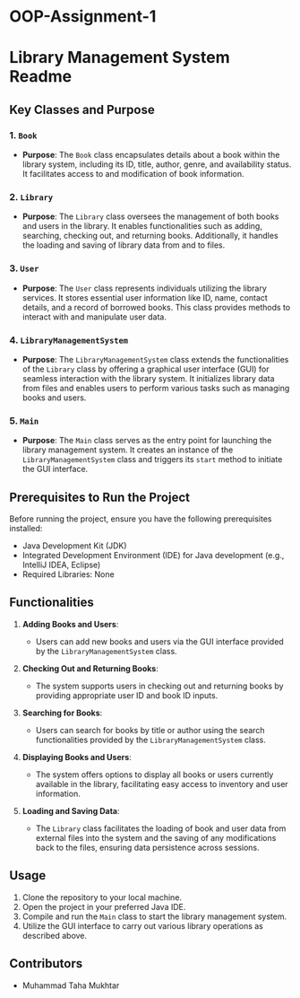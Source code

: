 # OOP-Assignment-1
# Library Management System Readme

## Key Classes and Purpose

### 1. `Book`
- **Purpose**: The `Book` class encapsulates details about a book within the library system, including its ID, title, author, genre, and availability status. It facilitates access to and modification of book information.

### 2. `Library`
- **Purpose**: The `Library` class oversees the management of both books and users in the library. It enables functionalities such as adding, searching, checking out, and returning books. Additionally, it handles the loading and saving of library data from and to files.

### 3. `User`
- **Purpose**: The `User` class represents individuals utilizing the library services. It stores essential user information like ID, name, contact details, and a record of borrowed books. This class provides methods to interact with and manipulate user data.

### 4. `LibraryManagementSystem`
- **Purpose**: The `LibraryManagementSystem` class extends the functionalities of the `Library` class by offering a graphical user interface (GUI) for seamless interaction with the library system. It initializes library data from files and enables users to perform various tasks such as managing books and users.

### 5. `Main`
- **Purpose**: The `Main` class serves as the entry point for launching the library management system. It creates an instance of the `LibraryManagementSystem` class and triggers its `start` method to initiate the GUI interface.

## Prerequisites to Run the Project

Before running the project, ensure you have the following prerequisites installed:

- Java Development Kit (JDK)
- Integrated Development Environment (IDE) for Java development (e.g., IntelliJ IDEA, Eclipse)
- Required Libraries: None

## Functionalities

1. **Adding Books and Users**:
   - Users can add new books and users via the GUI interface provided by the `LibraryManagementSystem` class.

2. **Checking Out and Returning Books**:
   - The system supports users in checking out and returning books by providing appropriate user ID and book ID inputs.

3. **Searching for Books**:
   - Users can search for books by title or author using the search functionalities provided by the `LibraryManagementSystem` class.

4. **Displaying Books and Users**:
   - The system offers options to display all books or users currently available in the library, facilitating easy access to inventory and user information.

5. **Loading and Saving Data**:
   - The `Library` class facilitates the loading of book and user data from external files into the system and the saving of any modifications back to the files, ensuring data persistence across sessions.

## Usage

1. Clone the repository to your local machine.
2. Open the project in your preferred Java IDE.
3. Compile and run the `Main` class to start the library management system.
4. Utilize the GUI interface to carry out various library operations as described above.

## Contributors

- Muhammad Taha Mukhtar
